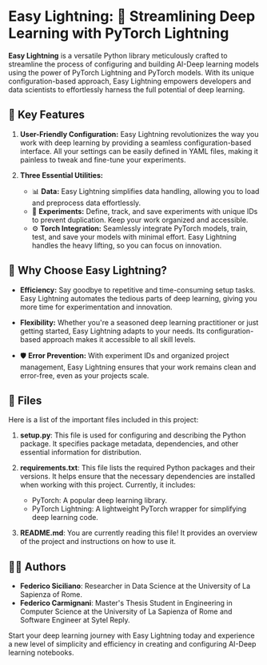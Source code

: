 # Easy Lightning: 🚀 Streamlining Deep Learning with PyTorch Lightning

**Easy Lightning** is a versatile Python library meticulously crafted to streamline the process of configuring and building AI-Deep learning models using the power of PyTorch Lightning and PyTorch models. With its unique configuration-based approach, Easy Lightning empowers developers and data scientists to effortlessly harness the full potential of deep learning.

## 🌟 Key Features

1. **User-Friendly Configuration:** Easy Lightning revolutionizes the way you work with deep learning by providing a seamless configuration-based interface. All your settings can be easily defined in YAML files, making it painless to tweak and fine-tune your experiments.

2. **Three Essential Utilities:**
   - 📊 **Data:** Easy Lightning simplifies data handling, allowing you to load and preprocess data effortlessly.
   - 📝 **Experiments:** Define, track, and save experiments with unique IDs to prevent duplication. Keep your work organized and accessible.
   - ⚙️ **Torch Integration:** Seamlessly integrate PyTorch models, train, test, and save your models with minimal effort. Easy Lightning handles the heavy lifting, so you can focus on innovation.

## 🚀 Why Choose Easy Lightning?

- **Efficiency:** Say goodbye to repetitive and time-consuming setup tasks. Easy Lightning automates the tedious parts of deep learning, giving you more time for experimentation and innovation.

- **Flexibility:** Whether you're a seasoned deep learning practitioner or just getting started, Easy Lightning adapts to your needs. Its configuration-based approach makes it accessible to all skill levels.

- 🛡️ **Error Prevention:** With experiment IDs and organized project management, Easy Lightning ensures that your work remains clean and error-free, even as your projects scale.

## 📁 Files

Here is a list of the important files included in this project:

1. **setup.py**: This file is used for configuring and describing the Python package. It specifies package metadata, dependencies, and other essential information for distribution.

2. **requirements.txt**: This file lists the required Python packages and their versions. It helps ensure that the necessary dependencies are installed when working with this project. Currently, it includes:

   - PyTorch: A popular deep learning library.
   - PyTorch Lightning: A lightweight PyTorch wrapper for simplifying deep learning code.

3. **README.md**: You are currently reading this file! It provides an overview of the project and instructions on how to use it.

## 🧑‍🚀 Authors

- **Federico Siciliano**: Researcher in Data Science at the University of La Sapienza of Rome.
- **Federico Carmignani**: Master's Thesis Student in Engineering in Computer Science at the University of La Sapienza of Rome and Software Engineer at Sytel Reply.


Start your deep learning journey with Easy Lightning today and experience a new level of simplicity and efficiency in creating and configuring AI-Deep learning notebooks.
